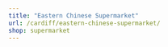 ```yaml
---
title: "Eastern Chinese Supermarket"
url: /cardiff/eastern-chinese-supermarket/
shop: supermarket
---
```

